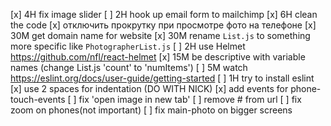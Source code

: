 
[x] 4H fix image slider
[ ] 2H hook up email form to mailchimp
[x] 6H clean the code
[x] отключить прокрутку при просмотре фото на телефоне
[x] 30M get domain name for website
[x] 30M rename `List.js` to something more specific like `PhotographerList.js`
[ ] 2H use Helmet https://github.com/nfl/react-helmet
[x] 15M be descriptive with variable names (change List.js 'count' to 'numItems')
[ ] 5M watch https://eslint.org/docs/user-guide/getting-started
[ ] 1H try to install eslint
[x] use 2 spaces for indentation (DO WITH NICK)
[x] add events for phone-touch-events
[ ] fix 'open image in new tab'
[ ] remove # from url
[ ] fix zoom on phones(not important)
[ ] fix main-photo on bigger screens

